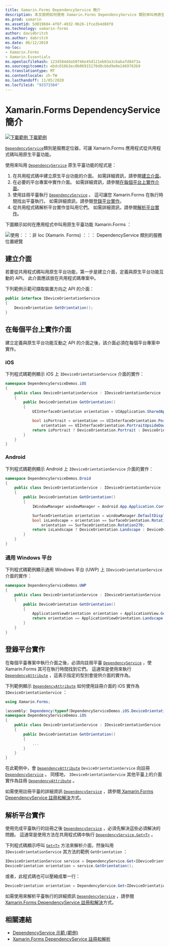 ```yaml
---
title: Xamarin.Forms DependencyService 簡介
description: 本文說明如何使用 Xamarin.Forms DependencyService 類別來叫用原生平臺功能。
ms.prod: xamarin
ms.assetid: 5d019604-4f6f-4932-9b26-1fce3b4d88f8
ms.technology: xamarin-forms
author: davidbritch
ms.author: dabritch
ms.date: 06/12/2019
no-loc:
- Xamarin.Forms
- Xamarin.Essentials
ms.openlocfilehash: 1234584dda50746e45d121eb03a3c6abafd8473a
ms.sourcegitcommit: ebdc016b3ec0b06915170d0cbbd9e0e2469763b9
ms.translationtype: MT
ms.contentlocale: zh-TW
ms.lasthandoff: 11/05/2020
ms.locfileid: "93371504"
---
```

# <a name="no-locxamarinforms-dependencyservice-introduction"></a>Xamarin.Forms DependencyService 簡介

[![下載範例](~/media/shared/download.png) 下載範例](/samples/xamarin/xamarin-forms-samples/dependencyservice/)

[`DependencyService`](xref:Xamarin.Forms.DependencyService)類別是服務定位器，可讓 Xamarin.Forms 應用程式從共用程式碼叫用原生平臺功能。

使用來叫用 [`DependencyService`](xref:Xamarin.Forms.DependencyService) 原生平臺功能的程式是：

1. 在共用程式碼中建立原生平台功能的介面。 如需詳細資訊，請參閱[建立介面](#create-an-interface)。
1. 在必要的平台專案中實作介面。 如需詳細資訊，請參閱[在每個平台上實作介面](#implement-the-interface-on-each-platform)。
1. 使用註冊平臺執行 [`DependencyService`](xref:Xamarin.Forms.DependencyService) 。 這可讓您 Xamarin.Forms 在執行時間找出平臺執行。 如需詳細資訊，請參閱[登錄平台實作](#register-the-platform-implementations)。
1. 從共用程式碼解析平台實作並叫用它們。 如需詳細資訊，請參閱[解析平台實作](#resolve-the-platform-implementations)。

下圖顯示如何在應用程式中叫用原生平臺功能 Xamarin.Forms ：

![使用：：：非 loc (Xamarin. Forms) ：：： DependencyService 類別的服務位置總覽](introduction-images/dependency-service.png "DependencyService 服務位置")

## <a name="create-an-interface"></a>建立介面

若要從共用程式碼叫用原生平台功能，第一步是建立介面，定義與原生平台功能互動的 API。 此介面應該放在共用程式碼專案中。

下列範例示範可擷取裝置方向之 API 的介面：

```csharp
public interface IDeviceOrientationService
{
    DeviceOrientation GetOrientation();
}
```

## <a name="implement-the-interface-on-each-platform"></a>在每個平台上實作介面

建立定義與原生平台功能互動之 API 的介面之後，該介面必須在每個平台專案中實作。

### <a name="ios"></a>iOS

下列程式碼範例顯示 iOS 上 `IDeviceOrientationService` 介面的實作：

```csharp
namespace DependencyServiceDemos.iOS
{
    public class DeviceOrientationService : IDeviceOrientationService
    {
        public DeviceOrientation GetOrientation()
        {
            UIInterfaceOrientation orientation = UIApplication.SharedApplication.StatusBarOrientation;

            bool isPortrait = orientation == UIInterfaceOrientation.Portrait ||
                orientation == UIInterfaceOrientation.PortraitUpsideDown;
            return isPortrait ? DeviceOrientation.Portrait : DeviceOrientation.Landscape;
        }
    }
}
```

### <a name="android"></a>Android

下列程式碼範例顯示 Android 上 `IDeviceOrientationService` 介面的實作：

```csharp
namespace DependencyServiceDemos.Droid
{
    public class DeviceOrientationService : IDeviceOrientationService
    {
        public DeviceOrientation GetOrientation()
        {
            IWindowManager windowManager = Android.App.Application.Context.GetSystemService(Context.WindowService).JavaCast<IWindowManager>();

            SurfaceOrientation orientation = windowManager.DefaultDisplay.Rotation;
            bool isLandscape = orientation == SurfaceOrientation.Rotation90 ||
                orientation == SurfaceOrientation.Rotation270;
            return isLandscape ? DeviceOrientation.Landscape : DeviceOrientation.Portrait;
        }
    }
}
```

### <a name="universal-windows-platform"></a>通用 Windows 平台

下列程式碼範例顯示通用 Windows 平台 (UWP) 上 `IDeviceOrientationService` 介面的實作：

```csharp
namespace DependencyServiceDemos.UWP
{
    public class DeviceOrientationService : IDeviceOrientationService
    {
        public DeviceOrientation GetOrientation()
        {
            ApplicationViewOrientation orientation = ApplicationView.GetForCurrentView().Orientation;
            return orientation == ApplicationViewOrientation.Landscape ? DeviceOrientation.Landscape : DeviceOrientation.Portrait;
        }
    }
}
```

## <a name="register-the-platform-implementations"></a>登錄平台實作

在每個平臺專案中執行介面之後，必須向註冊平臺 [`DependencyService`](xref:Xamarin.Forms.DependencyService) ，使 Xamarin.Forms 其可在執行時間找到它們。 這通常是使用來執行 [`DependencyAttribute`](xref:Xamarin.Forms.DependencyAttribute) ，這表示指定的型別會提供介面的實作為。

下列範例顯示 [`DependencyAttribute`](xref:Xamarin.Forms.DependencyAttribute) 如何使用註冊介面的 iOS 實作為 `IDeviceOrientationService` ：

```csharp
using Xamarin.Forms;

[assembly: Dependency(typeof(DependencyServiceDemos.iOS.DeviceOrientationService))]
namespace DependencyServiceDemos.iOS
{
    public class DeviceOrientationService : IDeviceOrientationService
    {
        public DeviceOrientation GetOrientation()
        {
            ...
        }
    }
}
```

在此範例中，會 [`DependencyAttribute`](xref:Xamarin.Forms.DependencyAttribute) `DeviceOrientationService` 向註冊 [`DependencyService`](xref:Xamarin.Forms.DependencyService) 。 同樣地， `IDeviceOrientationService` 其他平臺上的介面實作為註冊 [`DependencyAttribute`](xref:Xamarin.Forms.DependencyAttribute) 。

如需使用註冊平臺的詳細資訊 [`DependencyService`](xref:Xamarin.Forms.DependencyService) ，請參閱[ Xamarin.Forms DependencyService 註冊和解決](registration-and-resolution.md)方式。

## <a name="resolve-the-platform-implementations"></a>解析平台實作

使用完成平臺執行的註冊之後 [`DependencyService`](xref:Xamarin.Forms.DependencyService) ，必須先解決這些必須解決的問題。 這通常是使用方法在共用程式碼中執行 [`DependencyService.Get<T>`](xref:Xamarin.Forms.DependencyService.Get*) 。

下列程式碼顯示呼叫 [`Get<T>`](xref:Xamarin.Forms.DependencyService.Get*) 方法來解析介面，然後叫用 `IDeviceOrientationService` 其方法的範例 `GetOrientation` ：

```csharp
IDeviceOrientationService service = DependencyService.Get<IDeviceOrientationService>();
DeviceOrientation orientation = service.GetOrientation();
```

或者，此程式碼也可以壓縮成單一行：

```csharp
DeviceOrientation orientation = DependencyService.Get<IDeviceOrientationService>().GetOrientation();
```

如需使用來解析平臺執行的詳細資訊 [`DependencyService`](xref:Xamarin.Forms.DependencyService) ，請參閱[ Xamarin.Forms DependencyService 註冊和解決](registration-and-resolution.md)方式。

## <a name="related-links"></a>相關連結

- [DependencyService 示範 (範例)](/samples/xamarin/xamarin-forms-samples/dependencyservice/)
- [Xamarin.Forms DependencyService 註冊和解析](registration-and-resolution.md)